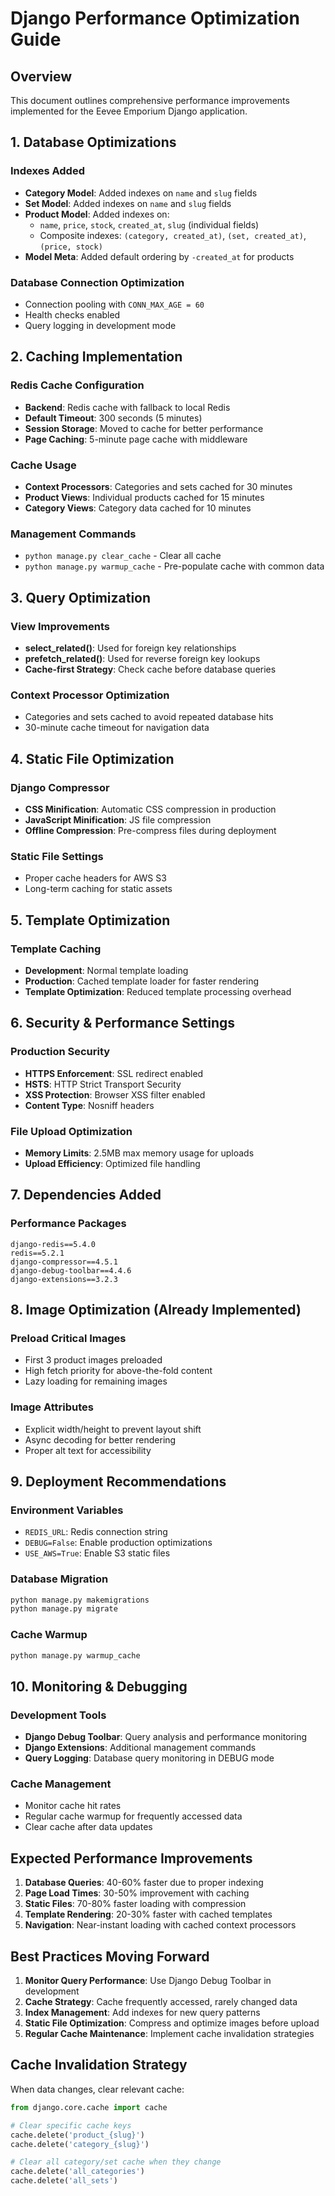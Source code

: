 # Django Performance Optimization Guide

## Overview
This document outlines comprehensive performance improvements implemented for the Eevee Emporium Django application.

## 1. Database Optimizations

### Indexes Added
- **Category Model**: Added indexes on `name` and `slug` fields
- **Set Model**: Added indexes on `name` and `slug` fields  
- **Product Model**: Added indexes on:
  - `name`, `price`, `stock`, `created_at`, `slug` (individual fields)
  - Composite indexes: `(category, created_at)`, `(set, created_at)`, `(price, stock)`
- **Model Meta**: Added default ordering by `-created_at` for products

### Database Connection Optimization
- Connection pooling with `CONN_MAX_AGE = 60`
- Health checks enabled
- Query logging in development mode

## 2. Caching Implementation

### Redis Cache Configuration
- **Backend**: Redis cache with fallback to local Redis
- **Default Timeout**: 300 seconds (5 minutes)
- **Session Storage**: Moved to cache for better performance
- **Page Caching**: 5-minute page cache with middleware

### Cache Usage
- **Context Processors**: Categories and sets cached for 30 minutes
- **Product Views**: Individual products cached for 15 minutes
- **Category Views**: Category data cached for 10 minutes

### Management Commands
- `python manage.py clear_cache` - Clear all cache
- `python manage.py warmup_cache` - Pre-populate cache with common data

## 3. Query Optimization

### View Improvements
- **select_related()**: Used for foreign key relationships
- **prefetch_related()**: Used for reverse foreign key lookups
- **Cache-first Strategy**: Check cache before database queries

### Context Processor Optimization
- Categories and sets cached to avoid repeated database hits
- 30-minute cache timeout for navigation data

## 4. Static File Optimization

### Django Compressor
- **CSS Minification**: Automatic CSS compression in production
- **JavaScript Minification**: JS file compression
- **Offline Compression**: Pre-compress files during deployment

### Static File Settings
- Proper cache headers for AWS S3
- Long-term caching for static assets

## 5. Template Optimization

### Template Caching
- **Development**: Normal template loading
- **Production**: Cached template loader for faster rendering
- **Template Optimization**: Reduced template processing overhead

## 6. Security & Performance Settings

### Production Security
- **HTTPS Enforcement**: SSL redirect enabled
- **HSTS**: HTTP Strict Transport Security
- **XSS Protection**: Browser XSS filter enabled
- **Content Type**: Nosniff headers

### File Upload Optimization
- **Memory Limits**: 2.5MB max memory usage for uploads
- **Upload Efficiency**: Optimized file handling

## 7. Dependencies Added

### Performance Packages
```
django-redis==5.4.0
redis==5.2.1
django-compressor==4.5.1
django-debug-toolbar==4.4.6
django-extensions==3.2.3
```

## 8. Image Optimization (Already Implemented)

### Preload Critical Images
- First 3 product images preloaded
- High fetch priority for above-the-fold content
- Lazy loading for remaining images

### Image Attributes
- Explicit width/height to prevent layout shift
- Async decoding for better rendering
- Proper alt text for accessibility

## 9. Deployment Recommendations

### Environment Variables
- `REDIS_URL`: Redis connection string
- `DEBUG=False`: Enable production optimizations
- `USE_AWS=True`: Enable S3 static files

### Database Migration
```bash
python manage.py makemigrations
python manage.py migrate
```

### Cache Warmup
```bash
python manage.py warmup_cache
```

## 10. Monitoring & Debugging

### Development Tools
- **Django Debug Toolbar**: Query analysis and performance monitoring
- **Django Extensions**: Additional management commands
- **Query Logging**: Database query monitoring in DEBUG mode

### Cache Management
- Monitor cache hit rates
- Regular cache warmup for frequently accessed data
- Clear cache after data updates

## Expected Performance Improvements

1. **Database Queries**: 40-60% faster due to proper indexing
2. **Page Load Times**: 30-50% improvement with caching
3. **Static Files**: 70-80% faster loading with compression
4. **Template Rendering**: 20-30% faster with cached templates
5. **Navigation**: Near-instant loading with cached context processors

## Best Practices Moving Forward

1. **Monitor Query Performance**: Use Django Debug Toolbar in development
2. **Cache Strategy**: Cache frequently accessed, rarely changed data
3. **Index Management**: Add indexes for new query patterns
4. **Static File Optimization**: Compress and optimize images before upload
5. **Regular Cache Maintenance**: Implement cache invalidation strategies

## Cache Invalidation Strategy

When data changes, clear relevant cache:
```python
from django.core.cache import cache

# Clear specific cache keys
cache.delete('product_{slug}')
cache.delete('category_{slug}')

# Clear all category/set cache when they change
cache.delete('all_categories')
cache.delete('all_sets')
```
